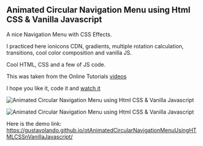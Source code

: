 ## Animated Circular Navigation Menu using Html CSS & Vanilla Javascript

A nice Navigation Menu with CSS Effects.

I practiced here ionicons CDN, gradients, multiple rotation calculation, transitions, cool color composition and vanilla JS.

Cool HTML, CSS and a few of JS code.

This was taken from the Online Tutorials [videos](https://www.youtube.com/watch?v=ShPPkZEeLPo&t=616s)

I hope you like it, code it and [watch it](https://gustavolando.github.io/otAnimatedCircularNavigationMenuUsingHTMLCSSnVanillaJavascript/)

![Animated Circular Navigation Menu using Html CSS & Vanilla Javascript](https://gustavolando.github.io/otAnimatedCircularNavigationMenuUsingHTMLCSSnVanillaJavascript/Animated%20Circular%20Navigation%20Menu%20using%20Html%20CSS%20n%20Vanilla%20Javascript%201.png)

![Animated Circular Navigation Menu using Html CSS & Vanilla Javascript](https://gustavolando.github.io/otAnimatedCircularNavigationMenuUsingHTMLCSSnVanillaJavascript/Animated%20Circular%20Navigation%20Menu%20using%20Html%20CSS%20n%20Vanilla%20Javascript%202.png)

Here is the demo link:  https://gustavolando.github.io/otAnimatedCircularNavigationMenuUsingHTMLCSSnVanillaJavascript/
